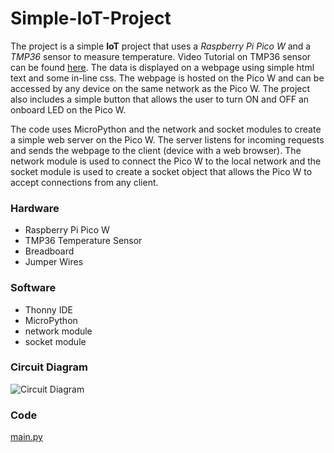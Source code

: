 # Simple-IoT-Project

The project is a simple **IoT** project that uses a *Raspberry Pi Pico W* and a *TMP36* sensor to measure temperature. Video Tutorial on TMP36 sensor can be found [here](https://youtu.be/y_RuKoYqlJ4?si=VVFExP5LfA2FrHx7). The data is displayed on a webpage using simple html text and some in-line css. The webpage is hosted on the Pico W and can be accessed by any device on the same network as the Pico W. The project also includes a simple button that allows the user to turn ON and OFF an onboard LED on the Pico W.

The code uses MicroPython and the network and socket modules to create a simple web server on the Pico W. The server listens for incoming requests and sends the webpage to the client (device with a web browser). The network module is used to connect the Pico W to the local network and the socket module is used to create a socket object that allows the Pico W to accept connections from any client.

### Hardware
- Raspberry Pi Pico W
- TMP36 Temperature Sensor
- Breadboard
- Jumper Wires

### Software
- Thonny IDE
- MicroPython
- network module
- socket module

### Circuit Diagram
![Circuit Diagram](circuit_diagram.png)

### Code
[main.py](main.py)
